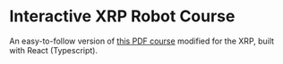 # Interactive XRP Robot Course

An easy-to-follow version of [this PDF course](https://github.com/czbeatty/FRC-Romi-Programming-Course) modified for the XRP, built with React (Typescript).
